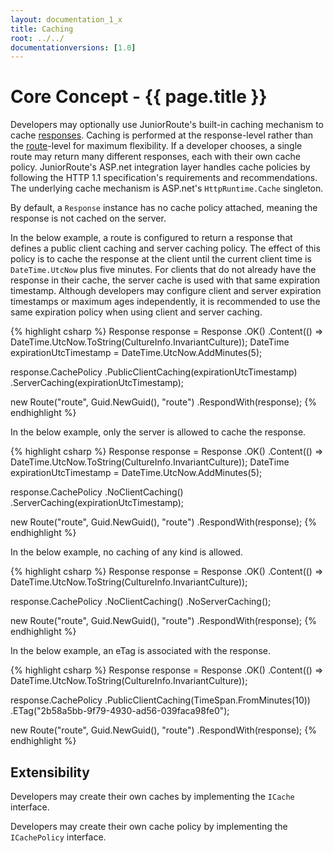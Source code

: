 ```yaml
---
layout: documentation_1_x
title: Caching
root: ../../
documentationversions: [1.0]
---
```

Core Concept - {{ page.title }}
=
Developers may optionally use JuniorRoute's built-in caching mechanism to cache [responses](responses.html). Caching is performed at the response-level rather than the [route](routes.html)-level for maximum flexibility. If a developer chooses, a single route may return many different responses, each with their own cache policy. JuniorRoute's ASP.net integration layer handles cache policies by following the HTTP 1.1 specification's requirements and recommendations. The underlying cache mechanism is ASP.net's ```HttpRuntime.Cache``` singleton.

By default, a ```Response``` instance has no cache policy attached, meaning the response is not cached on the server.

In the below example, a route is configured to return a response that defines a public client caching and server caching policy. The effect of this policy is to cache the response at the client until the current client time is ```DateTime.UtcNow``` plus five minutes. For clients that do not already have the response in their cache, the server cache is used with that same expiration timestamp. Although developers may configure client and server expiration timestamps or maximum ages independently, it is recommended to use the same expiration policy when using client and server caching.

{% highlight csharp %}
Response response = Response
  .OK()
  .Content(() => DateTime.UtcNow.ToString(CultureInfo.InvariantCulture));
DateTime expirationUtcTimestamp = DateTime.UtcNow.AddMinutes(5);

response.CachePolicy
  .PublicClientCaching(expirationUtcTimestamp)
  .ServerCaching(expirationUtcTimestamp);

new Route("route", Guid.NewGuid(), "route")
  .RespondWith(response);
{% endhighlight %}

In the below example, only the server is allowed to cache the response.

{% highlight csharp %}
Response response = Response
  .OK()
  .Content(() => DateTime.UtcNow.ToString(CultureInfo.InvariantCulture));
DateTime expirationUtcTimestamp = DateTime.UtcNow.AddMinutes(5);

response.CachePolicy
  .NoClientCaching()
  .ServerCaching(expirationUtcTimestamp);

new Route("route", Guid.NewGuid(), "route")
  .RespondWith(response);
{% endhighlight %}

In the below example, no caching of any kind is allowed.

{% highlight csharp %}
Response response = Response
  .OK()
  .Content(() => DateTime.UtcNow.ToString(CultureInfo.InvariantCulture));

response.CachePolicy
  .NoClientCaching()
  .NoServerCaching();

new Route("route", Guid.NewGuid(), "route")
  .RespondWith(response);
{% endhighlight %}

In the below example, an eTag is associated with the response.

{% highlight csharp %}
Response response = Response
  .OK()
  .Content(() => DateTime.UtcNow.ToString(CultureInfo.InvariantCulture));

response.CachePolicy
  .PublicClientCaching(TimeSpan.FromMinutes(10))
  .ETag("2b58a5bb-9f79-4930-ad56-039faca98fe0");

new Route("route", Guid.NewGuid(), "route")
  .RespondWith(response);
{% endhighlight %}

Extensibility
-
Developers may create their own caches by implementing the ```ICache``` interface.

Developers may create their own cache policy by implementing the ```ICachePolicy``` interface.